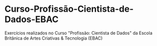 # Curso-Profissão-Cientista-de-Dados-EBAC
Exercícios realizados no Curso "Profissão: Cientista de Dados" da Escola Britânica de Artes Criativas &amp; Tecnologia (EBAC)
